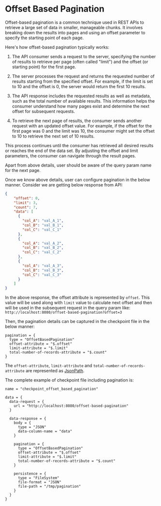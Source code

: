 # Offset Based Pagination

Offset-based pagination is a common technique used in REST APIs to retrieve a large set of data in smaller, manageable chunks. It involves breaking down the results into pages and using an offset parameter to specify the starting point of each page.

Here's how offset-based pagination typically works:

1. The API consumer sends a request to the server, specifying the number of results to retrieve per page (often called "limit") and the offset (or starting point) for the first page.

2. The server processes the request and returns the requested number of results starting from the specified offset. For example, if the limit is set to 10 and the offset is 0, the server would return the first 10 results.

3. The API response includes the requested results as well as metadata, such as the total number of available results. This information helps the consumer understand how many pages exist and determine the next offset for subsequent requests.

4. To retrieve the next page of results, the consumer sends another request with an updated offset value. For example, if the offset for the first page was 0 and the limit was 10, the consumer might set the offset to 10 to retrieve the next set of 10 results.

This process continues until the consumer has retrieved all desired results or reaches the end of the data set. By adjusting the offset and limit parameters, the consumer can navigate through the result pages.

Apart from above details, user should be aware of the query param name for the next page.

Once we know above details, user can configure pagination in the below manner. Consider we are getting below response from API:

```json
{
    "offset": 0,
    "limit": 3,
    "count": 7,
    "data": [
      {
        "col_A": "val_A_1",
        "col_B": "val_B_1",
        "col_C": "val_C_1"
      },
      {
        "col_A": "val_A_2",
        "col_B": "val_B_2",
        "col_C": "val_C_2"
      },
      {
        "col_A": "val_A_3",
        "col_B": "val_B_3",
        "col_C": "val_C_3"
      }
    ]
}
```

In the above response, the offset attribute is represented by `offset`. This value will be used along with `limit` value to calculate next offset and then will be used in the subsequent request in the query param like: `http://localhost:8080/offset-based-pagination?offset=3`

Then, the pagination details can be captured in the checkpoint file in the below manner:

```hocon
pagination = {
  type = "OffsetBasedPagination"
  offset-attribute = "$.offset"
  limit-attribute = "$.limit"
  total-number-of-records-attribute = "$.count"
}
```

The `offset-attribute`, `limit-attribute` and `total-number-of-records-attribute` are represented as [JsonPath](https://support.smartbear.com/alertsite/docs/monitors/api/endpoint/jsonpath.html).

The complete example of checkpoint file including pagination is:

```hocon
name = "checkpoint_offset_based_pagination"

data = {
  data-request = {
    url = "http://localhost:8080/offset-based-pagination"
  }

  data-response = {
    body = {
      type = "JSON"
      data-column-name = "data"
    }

    pagination = {
      type = "OffsetBasedPagination"
      offset-attribute = "$.offset"
      limit-attribute = "$.limit"
      total-number-of-records-attribute = "$.count"
    }

    persistence = {
      type = "FileSystem"
      file-format = "JSON"
      file-path = "/tmp/pagination"
    }
  }
}
```
